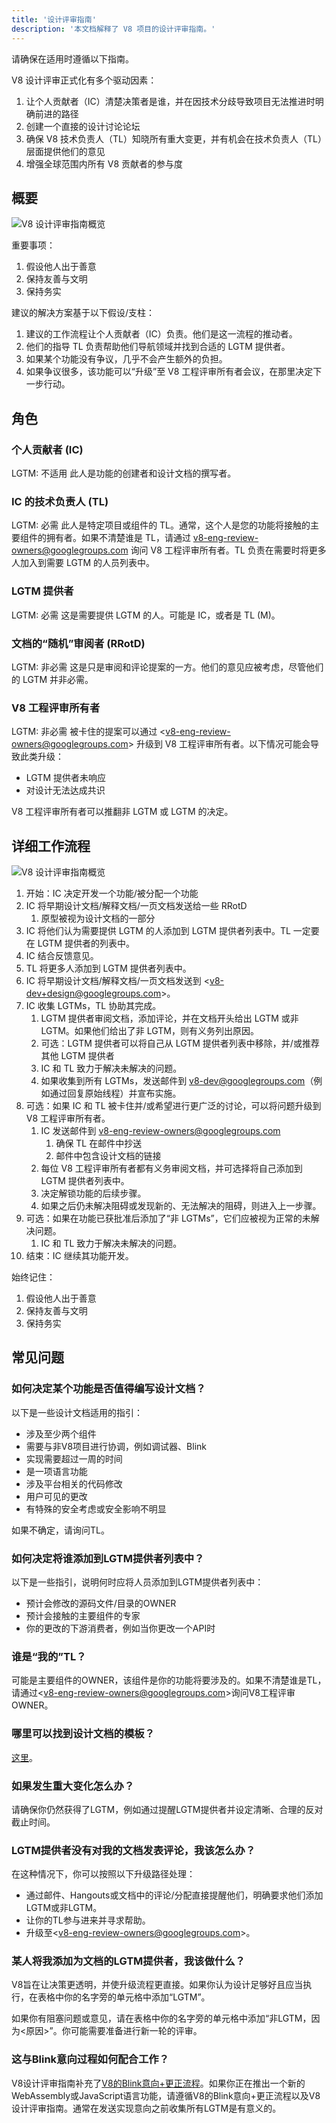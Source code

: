 ```yaml
---
title: '设计评审指南'
description: '本文档解释了 V8 项目的设计评审指南。'
---
```

请确保在适用时遵循以下指南。

V8 设计评审正式化有多个驱动因素：

1. 让个人贡献者（IC）清楚决策者是谁，并在因技术分歧导致项目无法推进时明确前进的路径
1. 创建一个直接的设计讨论论坛
1. 确保 V8 技术负责人（TL）知晓所有重大变更，并有机会在技术负责人（TL）层面提供他们的意见
1. 增强全球范围内所有 V8 贡献者的参与度

## 概要

![V8 设计评审指南概览](/_img/docs/design-review-guidelines/design-review-guidelines.svg)

重要事项：

1. 假设他人出于善意
1. 保持友善与文明
1. 保持务实

建议的解决方案基于以下假设/支柱：

1. 建议的工作流程让个人贡献者（IC）负责。他们是这一流程的推动者。
1. 他们的指导 TL 负责帮助他们导航领域并找到合适的 LGTM 提供者。
1. 如果某个功能没有争议，几乎不会产生额外的负担。
1. 如果争议很多，该功能可以“升级”至 V8 工程评审所有者会议，在那里决定下一步行动。

## 角色

### 个人贡献者 (IC)

LGTM: 不适用
此人是功能的创建者和设计文档的撰写者。

### IC 的技术负责人 (TL)

LGTM: 必需
此人是特定项目或组件的 TL。通常，这个人是您的功能将接触的主要组件的拥有者。如果不清楚谁是 TL，请通过 v8-eng-review-owners@googlegroups.com 询问 V8 工程评审所有者。TL 负责在需要时将更多人加入到需要 LGTM 的人员列表中。

### LGTM 提供者

LGTM: 必需
这是需要提供 LGTM 的人。可能是 IC，或者是 TL (M)。

### 文档的“随机”审阅者 (RRotD)

LGTM: 非必需
这是只是审阅和评论提案的一方。他们的意见应被考虑，尽管他们的 LGTM 并非必需。

### V8 工程评审所有者

LGTM: 非必需
被卡住的提案可以通过 &lt;v8-eng-review-owners@googlegroups.com> 升级到 V8 工程评审所有者。以下情况可能会导致此类升级：

- LGTM 提供者未响应
- 对设计无法达成共识

V8 工程评审所有者可以推翻非 LGTM 或 LGTM 的决定。

## 详细工作流程

![V8 设计评审指南概览](/_img/docs/design-review-guidelines/design-review-guidelines.svg)

1. 开始：IC 决定开发一个功能/被分配一个功能
1. IC 将早期设计文档/解释文档/一页文档发送给一些 RRotD
    1. 原型被视为设计文档的一部分
1. IC 将他们认为需要提供 LGTM 的人添加到 LGTM 提供者列表中。TL 一定要在 LGTM 提供者的列表中。
1. IC 结合反馈意见。
1. TL 将更多人添加到 LGTM 提供者列表中。
1. IC 将早期设计文档/解释文档/一页文档发送到 &lt;v8-dev+design@googlegroups.com>。
1. IC 收集 LGTMs，TL 协助其完成。
    1. LGTM 提供者审阅文档，添加评论，并在文档开头给出 LGTM 或非 LGTM。如果他们给出了非 LGTM，则有义务列出原因。
    1. 可选：LGTM 提供者可以将自己从 LGTM 提供者列表中移除，并/或推荐其他 LGTM 提供者
    1. IC 和 TL 致力于解决未解决的问题。
    1. 如果收集到所有 LGTMs，发送邮件到 v8-dev@googlegroups.com（例如通过回复原始线程）并宣布实施。
1. 可选：如果 IC 和 TL 被卡住并/或希望进行更广泛的讨论，可以将问题升级到 V8 工程评审所有者。
    1. IC 发送邮件到 v8-eng-review-owners@googlegroups.com
        1. 确保 TL 在邮件中抄送
        1. 邮件中包含设计文档的链接
    1. 每位 V8 工程评审所有者都有义务审阅文档，并可选择将自己添加到 LGTM 提供者列表中。
    1. 决定解锁功能的后续步骤。
    1. 如果之后仍未解决阻碍或发现新的、无法解决的阻碍，则进入上一步骤。
1. 可选：如果在功能已获批准后添加了“非 LGTMs”，它们应被视为正常的未解决问题。
    1. IC 和 TL 致力于解决未解决的问题。
1. 结束：IC 继续其功能开发。

始终记住：

1. 假设他人出于善意
1. 保持友善与文明
1. 保持务实

## 常见问题

### 如何决定某个功能是否值得编写设计文档？

以下是一些设计文档适用的指引：

- 涉及至少两个组件
- 需要与非V8项目进行协调，例如调试器、Blink
- 实现需要超过一周的时间
- 是一项语言功能
- 涉及平台相关的代码修改
- 用户可见的更改
- 有特殊的安全考虑或安全影响不明显

如果不确定，请询问TL。

### 如何决定将谁添加到LGTM提供者列表中？

以下是一些指引，说明何时应将人员添加到LGTM提供者列表中：

- 预计会修改的源码文件/目录的OWNER
- 预计会接触的主要组件的专家
- 你的更改的下游消费者，例如当你更改一个API时

### 谁是“我的”TL？

可能是主要组件的OWNER，该组件是你的功能将要涉及的。如果不清楚谁是TL，请通过&lt;v8-eng-review-owners@googlegroups.com>询问V8工程评审OWNER。

### 哪里可以找到设计文档的模板？

[这里](https://docs.google.com/document/d/1CWNKvxOYXGMHepW31hPwaFz9mOqffaXnuGqhMqcyFYo/template/preview)。

### 如果发生重大变化怎么办？

请确保你仍然获得了LGTM，例如通过提醒LGTM提供者并设定清晰、合理的反对截止时间。

### LGTM提供者没有对我的文档发表评论，我该怎么办？

在这种情况下，你可以按照以下升级路径处理：

- 通过邮件、Hangouts或文档中的评论/分配直接提醒他们，明确要求他们添加LGTM或非LGTM。
- 让你的TL参与进来并寻求帮助。
- 升级至&lt;v8-eng-review-owners@googlegroups.com>。

### 某人将我添加为文档的LGTM提供者，我该做什么？

V8旨在让决策更透明，并使升级流程更直接。如果你认为设计足够好且应当执行，在表格中你的名字旁的单元格中添加“LGTM”。

如果你有阻塞问题或意见，请在表格中你的名字旁的单元格中添加“非LGTM，因为\<原因>”。你可能需要准备进行新一轮的评审。

### 这与Blink意向过程如何配合工作？

V8设计评审指南补充了[V8的Blink意向+更正流程](/docs/feature-launch-process)。如果你正在推出一个新的WebAssembly或JavaScript语言功能，请遵循V8的Blink意向+更正流程以及V8设计评审指南。通常在发送实现意向之前收集所有LGTM是有意义的。

